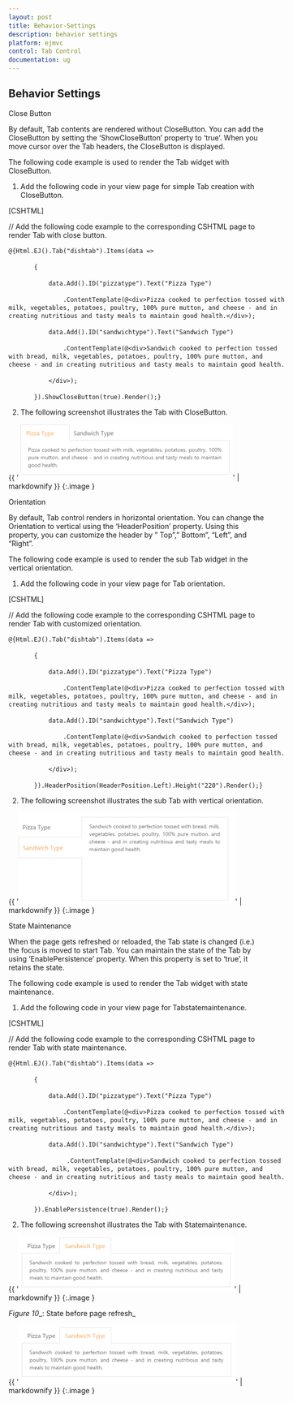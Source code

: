 ```yaml
---
layout: post
title: Behavior-Settings
description: behavior settings
platform: ejmvc
control: Tab Control
documentation: ug
---
```


## Behavior Settings

Close Button

By default, Tab contents are rendered without CloseButton. You can add the CloseButton by setting the ‘ShowCloseButton’ property to ‘true’. When you move cursor over the Tab headers, the CloseButton is displayed.   

The following code example is used to render the Tab widget with CloseButton.

1. Add the following code in your view page for simple Tab creation with CloseButton.



[CSHTML]

// Add the following code example to the corresponding CSHTML page to render Tab with close button.



<div style="width: 550px">

    @{Html.EJ().Tab("dishtab").Items(data =>

           {

               data.Add().ID("pizzatype").Text("Pizza Type")

                   .ContentTemplate(@<div>Pizza cooked to perfection tossed with milk, vegetables, potatoes, poultry, 100% pure mutton, and cheese - and in creating nutritious and tasty meals to maintain good health.</div>);

               data.Add().ID("sandwichtype").Text("Sandwich Type")

                   .ContentTemplate(@<div>Sandwich cooked to perfection tossed with bread, milk, vegetables, potatoes, poultry, 100% pure mutton, and cheese - and in creating nutritious and tasty meals to maintain good health.

               </div>);

           }).ShowCloseButton(true).Render();}

</div>





2. The following screenshot illustrates the Tab with CloseButton. 

{{ '![](Behavior-Settings_images/Behavior-Settings_img1.png)' | markdownify }}
{:.image }


Orientation

By default, Tab control renders in horizontal orientation. You can change the Orientation to vertical using the ‘HeaderPosition’ property. Using  this property, you can customize the header by ” Top”,” Bottom”, “Left”, and  “Right”.

The following code example is used to render the sub Tab widget in the vertical orientation. 

1. Add the following code in your view page for Tab orientation.



[CSHTML]

// Add the following code example to the corresponding CSHTML page to render Tab with customized orientation.

<div style="width: 550px">

    @{Html.EJ().Tab("dishtab").Items(data =>

           {

               data.Add().ID("pizzatype").Text("Pizza Type")

                   .ContentTemplate(@<div>Pizza cooked to perfection tossed with milk, vegetables, potatoes, poultry, 100% pure mutton, and cheese - and in creating nutritious and tasty meals to maintain good health.</div>);

               data.Add().ID("sandwichtype").Text("Sandwich Type")

                   .ContentTemplate(@<div>Sandwich cooked to perfection tossed with bread, milk, vegetables, potatoes, poultry, 100% pure mutton, and cheese - and in creating nutritious and tasty meals to maintain good health.

               </div>);

           }).HeaderPosition(HeaderPosition.Left).Height("220").Render();}

</div>





2. The following screenshot illustrates the sub Tab with vertical orientation. 

{{ '![](Behavior-Settings_images/Behavior-Settings_img2.png)' | markdownify }}
{:.image }


State Maintenance

When the page gets refreshed or reloaded, the Tab state is changed (i.e.) the focus is moved to start Tab. You can maintain the state of the Tab by using ‘EnablePersistence’ property. When this property is set to ‘true’, it retains the state. 

The following code example is used to render the Tab widget with state maintenance. 

1. Add the following code in your view page for Tabstatemaintenance.



[CSHTML]

// Add the following code example to the corresponding CSHTML page to render Tab with state maintenance.

<div style="width: 550px">

    @{Html.EJ().Tab("dishtab").Items(data =>

           {

               data.Add().ID("pizzatype").Text("Pizza Type")

                   .ContentTemplate(@<div>Pizza cooked to perfection tossed with milk, vegetables, potatoes, poultry, 100% pure mutton, and cheese - and in creating nutritious and tasty meals to maintain good health.</div>);

               data.Add().ID("sandwichtype").Text("Sandwich Type")

                    .ContentTemplate(@<div>Sandwich cooked to perfection tossed with bread, milk, vegetables, potatoes, poultry, 100% pure mutton, and cheese - and in creating nutritious and tasty meals to maintain good health.

               </div>);

           }).EnablePersistence(true).Render();}

</div>





2. The following screenshot illustrates the Tab with Statemaintenance.

{{ '![](Behavior-Settings_images/Behavior-Settings_img3.png)' | markdownify }}
{:.image }


_Figure_ _10__: State before page refresh_



{{ '![](Behavior-Settings_images/Behavior-Settings_img4.png)' | markdownify }}
{:.image }


